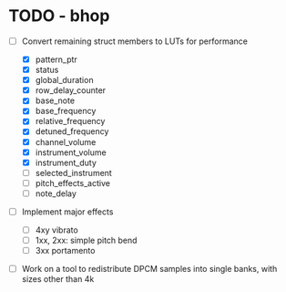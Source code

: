 TODO - bhop
===========

- [ ] Convert remaining struct members to LUTs for performance
  - [x] pattern_ptr
  - [x] status
  - [x] global_duration
  - [x] row_delay_counter
  - [x] base_note
  - [x] base_frequency
  - [x] relative_frequency
  - [x] detuned_frequency
  - [x] channel_volume
  - [x] instrument_volume
  - [x] instrument_duty
  - [ ] selected_instrument
  - [ ] pitch_effects_active
  - [ ] note_delay

- [ ] Implement major effects
  - [ ] 4xy vibrato
  - [ ] 1xx, 2xx: simple pitch bend
  - [ ] 3xx portamento

- [ ] Work on a tool to redistribute DPCM samples into single banks, with sizes other than 4k



